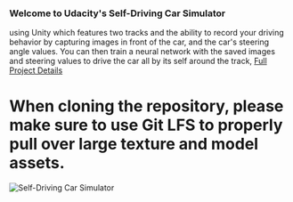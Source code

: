 ### Welcome to Udacity's Self-Driving Car Simulator 
using Unity which features two tracks and the ability to record your driving behavior by capturing images in front of the car, and the car's steering angle values.
You can then train a neural network with the saved images and steering values to drive the car all by its self around the track, [Full Project Details]( https://github.com/udacity/CarND-Behavioral-Cloning-P3)

# When cloning the repository, please make sure to use Git LFS to properly pull over large texture and model assets.

![Self-Driving Car Simulator](./sim_image.png)
